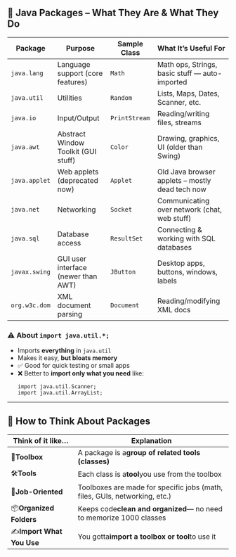 ## 🔧 Java Packages – What They Are & What They Do

| **Package**   | **Purpose**                         | **Sample Class** | **What It’s Useful For**                        |
| ------------- | ----------------------------------- | ---------------- | ----------------------------------------------- |
| `java.lang`   | Language support (core features)    | `Math`           | Math ops, Strings, basic stuff — auto-imported  |
| `java.util`   | Utilities                           | `Random`         | Lists, Maps, Dates, Scanner, etc.               |
| `java.io`     | Input/Output                        | `PrintStream`    | Reading/writing files, streams                  |
| `java.awt`    | Abstract Window Toolkit (GUI stuff) | `Color`          | Drawing, graphics, UI (older than Swing)        |
| `java.applet` | Web applets (deprecated now)        | `Applet`         | Old Java browser applets – mostly dead tech now |
| `java.net`    | Networking                          | `Socket`         | Communicating over network (chat, web stuff)    |
| `java.sql`    | Database access                     | `ResultSet`      | Connecting & working with SQL databases         |
| `javax.swing` | GUI user interface (newer than AWT) | `JButton`        | Desktop apps, buttons, windows, labels          |
| `org.w3c.dom` | XML document parsing                | `Document`       | Reading/modifying XML docs                      |

### ⚠️ About `import java.util.*;`

- Imports **everything** in `java.util`
- Makes it easy, **but bloats memory**
- ✅ Good for quick testing or small apps
- ❌ Better to **import only what you need** like:
  <pre class="overflow-visible!" data-start="1925" data-end="1996"><div class="contain-inline-size rounded-2xl relative bg-token-sidebar-surface-primary"><div class="sticky top-9"><div class="absolute end-0 bottom-0 flex h-9 items-center pe-2"><div class="bg-token-bg-elevated-secondary text-token-text-secondary flex items-center gap-4 rounded-sm px-2 font-sans text-xs"></div></div></div><div class="overflow-y-auto p-4" dir="ltr"><code class="whitespace-pre! language-java"><span><span>import</span><span> java.util.Scanner;
  </span><span>import</span><span> java.util.ArrayList;
  </span></span></code></div></div></pre>

---

## 🔑 How to Think About Packages

| **Think of it like…**     | **Explanation**                                                            |
| ------------------------- | -------------------------------------------------------------------------- |
| 🧰**Toolbox**             | A package is a**group of related tools (classes)**                         |
| 🛠️**Tools**               | Each class is a**tool**you use from the toolbox                            |
| 🧭**Job-Oriented**        | Toolboxes are made for specific jobs (math, files, GUIs, networking, etc.) |
| 📦**Organized Folders**   | Keeps code**clean and organized**— no need to memorize 1000 classes        |
| ✍️**Import What You Use** | You gotta**import a toolbox or tool**to use it                             |
